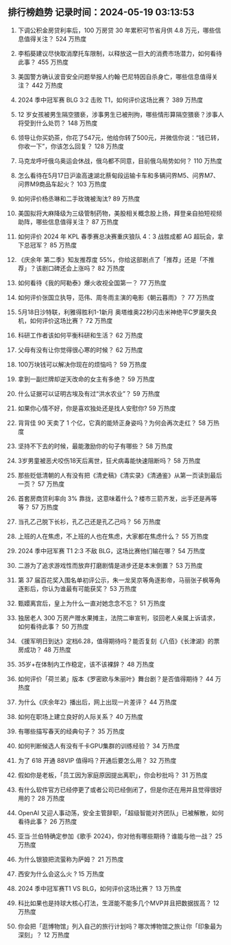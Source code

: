 
## 排行榜趋势 记录时间：2024-05-19 03:13:53
  
  1. 下调公积金房贷利率后，100 万房贷 30 年累积可节省月供 4.8 万元，哪些信息值得关注？ 524 万热度
    
  2. 李稻葵建议尽快取消摩托车限制，以释放这一巨大的消费市场潜力，如何看待此事？ 455 万热度
    
  3. 美国警方确认波音安全问题举报人约翰·巴尼特因自杀身亡，哪些信息值得关注？ 442 万热度
    
  4. 2024 季中冠军赛 BLG 3:2 击败 T1，如何评价这场比赛？ 389 万热度
    
  5. 12 岁女孩被男生隔空猥亵，涉事男生已被刑拘，哪些情形算隔空猥亵？涉事人将受到什么处罚？ 148 万热度
    
  6. 领导让你买奶茶，你花了547元，他给你转了500元，并微信你说：“钱已转，你收一下”，你该怎么回复？ 128 万热度
    
  7. 马克龙呼吁俄乌奥运会休战，俄乌都不同意，目前俄乌局势如何？ 110 万热度
    
  8. 怎么看待在5月17日沪渝高速湖北蔡甸段运输卡车和多辆问界M5、问界M7、问界M9商品车起火？ 103 万热度
    
  9. 如何评价杨丞琳和二手玫瑰被淘汰? 89 万热度
    
  10. 美国拟将大麻降级为三级管制药物，美股相关概念股上扬，拜登亲自拍短视频助阵，哪些信息值得关注？ 87 万热度
    
  11. 如何评价 2024 年 KPL 春季赛总决赛重庆狼队 4：3 战胜成都 AG 超玩会，拿下总冠军？ 85 万热度
    
  12. 《庆余年 第二季》知友推荐度 55%，你给这部剧点了「推荐」还是「不推荐」？该剧口碑还会上涨吗？ 82 万热度
    
  13. 如何看待《我的阿勒泰》爆火收视全国第一？ 77 万热度
    
  14. 如何评价张国立执导，范伟、周冬雨主演的电影《朝云暮雨》？ 77 万热度
    
  15. 5月18日沙特联，利雅得胜利1-1新月 奥塔维奥22秒闪击米神绝平C罗屡失良机，如何评价这场比赛？ 72 万热度
    
  16. 科研工作者该如何平衡科研和生活？ 62 万热度
    
  17. 父母有没有让你觉得很心寒的时候？ 62 万热度
    
  18. 100万块钱可以解决你现在的烦恼吗？ 59 万热度
    
  19. 拿到一副烂牌却逆天改命的女主有多绝？ 59 万热度
    
  20. 什么证据可以证明古埃及有过“洪水农业”？ 59 万热度
    
  21. 如果你心情不好，你是喜欢独处还是找人安慰你? 59 万热度
    
  22. 背背佳 90 天卖了 1 个亿，它真的能矫正身姿吗？为何会再次走红？ 58 万热度
    
  23. 坚持不下去的时候，最能激励你的句子有哪些？ 58 万热度
    
  24. 3岁男童被恶犬咬伤18天后离世，狂犬病毒能快速阻断吗？ 58 万热度
    
  25. 那些贬低清朝的人有没有把《清史稿》《清实录》《清通鉴》从第一页读到最后一页？ 57 万热度
    
  26. 首套房商贷利率向 3% 靠拢，这意味着什么？楼市三箭齐发，出手还是再等等？ 57 万热度
    
  27. 当孔乙己脱下长衫，孔乙己还是孔乙己吗？ 56 万热度
    
  28. 上班的人在焦虑，不上班的人也在焦虑，大家都在焦虑什么？ 55 万热度
    
  29. 2024 季中冠军赛 T1 2:3 不敌 BLG，这场比赛他们输在哪？ 54 万热度
    
  30. 二游为了追求游戏性而放弃打磨剧情是进步还是本末倒置？ 53 万热度
    
  31. 第 37 届百花奖入围名单初评公示，朱一龙吴京等角逐影帝，马丽张子枫等角逐影后，你认为谁最有可能获奖？ 53 万热度
    
  32. 甄嬛离宫后，皇上为什么一直对她念念不忘？ 51 万热度
    
  33. 独居老人 300 万房产赠水果摊主，法院二审宣判，驳回老人亲属上诉请求，如何看待此事？ 50 万热度
    
  34. 《援军明日到达》定档6.28，值得期待吗？能否复刻《八佰》《长津湖》的票房成功？ 48 万热度
    
  35. 35岁+在体制内工作稳定，该不该裸辞？ 48 万热度
    
  36. 如何评价「荷兰弟」版本《罗密欧与朱丽叶》舞台剧？是否值得期待？ 44 万热度
    
  37. 为什么《庆余年2》播出后，网上出现一片差评？ 44 万热度
    
  38. 如何在职场上建立良好的人际关系？ 40 万热度
    
  39. 有哪些描写春天的经典句子？ 35 万热度
    
  40. 如何判断候选人有没有千卡GPU集群的训练经验？ 34 万热度
    
  41. 为了 618 开通 88VIP 值得吗？开通后要怎么用？ 32 万热度
    
  42. 假如你是老板，「员工因为家庭原因提出离职」，你会秒批吗？ 31 万热度
    
  43. 有什么软件官方已经停更了或者公司已经倒闭了，但是你还在用并且觉得很好用的？ 28 万热度
    
  44. OpenAI 又迎人事动荡，安全主管辞职，「超级智能对齐团队」已被解散，如何看待此事？ 26 万热度
    
  45. 亚当·兰伯特确定参加《歌手 2024》，你对他有哪些期待？谁能与他一战？ 25 万热度
    
  46. 为什么银狼把流萤称为萨姆？ 21 万热度
    
  47. 西安为什么会这么火 ? 15 万热度
    
  48. 2024 季中冠军赛T1 VS BLG，如何评价这场比赛？ 13 万热度
    
  49. 科比如果也是持球大核心打法，生涯能不能多几个MVP并且把数据拔高？ 12 万热度
    
  50. 你会把「逛博物馆」列入自己的旅行计划吗？哪次博物馆之旅让你「印象最为深刻」？ 12 万热度
    